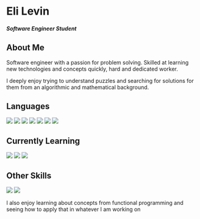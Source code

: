 # Eli Levin

#### _Software Engineer Student_

## About Me


Software engineer with a passion for problem solving. Skilled at learning new technologies and concepts quickly, hard and dedicated worker.

I deeply enjoy trying to understand puzzles and searching for solutions for them from an algorithmic and mathematical background.

## Languages
![](https://img.shields.io/badge/PYTHON-EXPERT-blue?style=flat-square&logo=python)
![](https://img.shields.io/badge/C%23-EXPERT-blue?style=flat-square&logo=csharp)
![](https://img.shields.io/badge/JAVA-EXPERT-blue?style=flat-square&logo=java)
![](https://img.shields.io/badge/GO-VERY_GOOD-bf0a8f?style=flat-square&logo=go)
![](https://img.shields.io/badge/C%2B%2B-VERY_GOOD-purple?style=flat-square&logo=cplusplus)
![](https://img.shields.io/badge/SQL-VERY%20GOOD-purple?style=flat-square&logo=sql)
![](https://img.shields.io/badge/SHELL-0GOOD-purple?style=flat-square&logo=gnubash)

## Currently Learning

![](https://img.shields.io/badge/JAVASCRIPT-PROFICIENT-bf0a8f?style=flat-square&logo=javascript)
![](https://img.shields.io/badge/RUST-PROFICIENT-bf0a8f?style=flat-square&logo=rust)
![](https://img.shields.io/badge/REACT-PROFICIENT-bf0a8f?style=flat-square&logo=react)

## Other Skills
![](https://img.shields.io/badge/LINUX-VERY%20GOOD-purple?style=flat-square&logo=archlinux)
![](https://img.shields.io/badge/GIT-VERY%20GOOD-purple?style=flat-square&logo=git)

I also enjoy learning about concepts from functional programming and seeing how to apply that in whatever I am working on

## 


